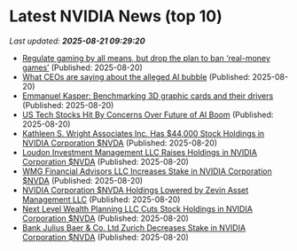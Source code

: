 # Latest NVIDIA News (top 10)
_Last updated: **2025-08-21 09:29:20**_

- [Regulate gaming by all means, but drop the plan to ban ‘real-money games’](https://www.livemint.com/opinion/online-views/online-gaming-india-real-money-gaming-ban-online-gambling-law-indian-gaming-industry-games-of-skill-vs-chance-11755677724738.html) (Published: 2025-08-20)
- [What CEOs are saying about the alleged AI bubble](https://fortune.com/2025/08/20/ceos-fear-ai-user-interface-for-everything/) (Published: 2025-08-20)
- [Emmanuel Kasper: Benchmarking 3D graphic cards and their drivers](https://00formicapunk00.wordpress.com/2025/08/20/bencharkings-3d-graphic-cards-and-their-drivers/) (Published: 2025-08-20)
- [US Tech Stocks Hit By Concerns Over Future of AI Boom](https://tech.slashdot.org/story/25/08/20/0821214/us-tech-stocks-hit-by-concerns-over-future-of-ai-boom) (Published: 2025-08-20)
- [Kathleen S. Wright Associates Inc. Has $44,000 Stock Holdings in NVIDIA Corporation $NVDA](https://www.etfdailynews.com/2025/08/20/kathleen-s-wright-associates-inc-has-44000-stock-holdings-in-nvidia-corporation-nvda/) (Published: 2025-08-20)
- [Loudon Investment Management LLC Raises Holdings in NVIDIA Corporation $NVDA](https://www.etfdailynews.com/2025/08/20/loudon-investment-management-llc-raises-holdings-in-nvidia-corporation-nvda/) (Published: 2025-08-20)
- [WMG Financial Advisors LLC Increases Stake in NVIDIA Corporation $NVDA](https://www.etfdailynews.com/2025/08/20/wmg-financial-advisors-llc-increases-stake-in-nvidia-corporation-nvda/) (Published: 2025-08-20)
- [NVIDIA Corporation $NVDA Holdings Lowered by Zevin Asset Management LLC](https://www.etfdailynews.com/2025/08/20/nvidia-corporation-nvda-holdings-lowered-by-zevin-asset-management-llc/) (Published: 2025-08-20)
- [Next Level Wealth Planning LLC Cuts Stock Holdings in NVIDIA Corporation $NVDA](https://www.etfdailynews.com/2025/08/20/next-level-wealth-planning-llc-cuts-stock-holdings-in-nvidia-corporation-nvda/) (Published: 2025-08-20)
- [Bank Julius Baer & Co. Ltd Zurich Decreases Stake in NVIDIA Corporation $NVDA](https://www.etfdailynews.com/2025/08/20/bank-julius-baer-co-ltd-zurich-decreases-stake-in-nvidia-corporation-nvda/) (Published: 2025-08-20)
